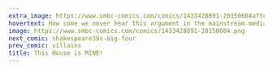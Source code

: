```yaml
---
extra_image: https://www.smbc-comics.com/comics/1433428891-20150604after.png
hovertext: How come we never hear this argument in the mainstream media?
image: https://www.smbc-comics.com/comics/1433428891-20150604.png
next_comic: shakespeare39s-big-four
prev_comic: villains
title: This House is MINE!
---
```



